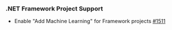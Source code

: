 ### .NET Framework Project Support

- Enable "Add Machine Learning" for Framework projects [#1511](https://github.com/dotnet/machinelearning-modelbuilder/issues/1511)
